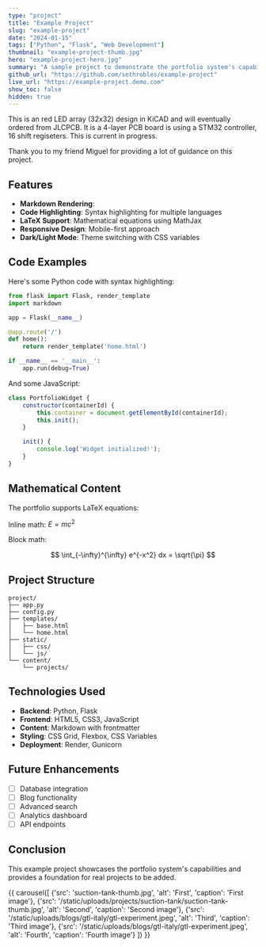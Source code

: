 ```yaml
---
type: "project"
title: "Example Project"
slug: "example-project"
date: "2024-01-15"
tags: ["Python", "Flask", "Web Development"]
thumbnail: "example-project-thumb.jpg"
hero: "example-project-hero.jpg"
summary: "A sample project to demonstrate the portfolio system's capabilities with Markdown rendering, code highlighting, and LaTeX support."
github_url: "https://github.com/sethrobles/example-project"
live_url: "https://example-project.demo.com"
show_toc: false
hidden: true
---
```


This is an red LED array (32x32) design in KiCAD and will eventually ordered from JLCPCB. It is a 4-layer PCB board is using a STM32 controller, 16 shift regiseters. This is current in progress.

Thank you to my friend Miguel for providing a lot of guidance on this project.
## Features

- **Markdown Rendering**:
- **Code Highlighting**: Syntax highlighting for multiple languages
- **LaTeX Support**: Mathematical equations using MathJax
- **Responsive Design**: Mobile-first approach
- **Dark/Light Mode**: Theme switching with CSS variables

## Code Examples

Here's some Python code with syntax highlighting:

```python
from flask import Flask, render_template
import markdown

app = Flask(__name__)

@app.route('/')
def home():
    return render_template('home.html')

if __name__ == '__main__':
    app.run(debug=True)
```

And some JavaScript:

```javascript
class PortfolioWidget {
    constructor(containerId) {
        this.container = document.getElementById(containerId);
        this.init();
    }

    init() {
        console.log('Widget initialized!');
    }
}
```

## Mathematical Content

The portfolio supports LaTeX equations:

Inline math: $E = mc^2$

Block math:

$$
\int_{-\infty}^{\infty} e^{-x^2} dx = \sqrt{\pi}
$$

## Project Structure

```
project/
├── app.py
├── config.py
├── templates/
│   ├── base.html
│   └── home.html
├── static/
│   ├── css/
│   └── js/
└── content/
    └── projects/
```

## Technologies Used

- **Backend**: Python, Flask
- **Frontend**: HTML5, CSS3, JavaScript
- **Content**: Markdown with frontmatter
- **Styling**: CSS Grid, Flexbox, CSS Variables
- **Deployment**: Render, Gunicorn

## Future Enhancements

- [ ] Database integration
- [ ] Blog functionality
- [ ] Advanced search
- [ ] Analytics dashboard
- [ ] API endpoints

## Conclusion

This example project showcases the portfolio system's capabilities and provides a foundation for real projects to be added.


{{ carousel([
  {'src': 'suction-tank-thumb.jpg', 'alt': 'First', 'caption': 'First image'},
  {'src': '/static/uploads/projects/suction-tank/suction-tank-thumb.jpg', 'alt': 'Second', 'caption': 'Second image'},
  {'src': '/static/uploads/blogs/gtl-italy/gtl-experiment.jpeg', 'alt': 'Third', 'caption': 'Third image'},
  {'src': '/static/uploads/blogs/gtl-italy/gtl-experiment.jpeg', 'alt': 'Fourth', 'caption': 'Fourth image'}
]) }}

